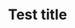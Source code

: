 ---
title: Test title
link: https://www.youtube.com/embed//dOgyJjrgato
description: Lorem ipsum dolor sit amet, consectetur adipiscing elit, sed do eiusmod tempor incididunt ut labore et dolore magna aliqua. Ut enim ad minim veniam, quis nostrud exercitation ullamco
banner: /images/eee.png
---
